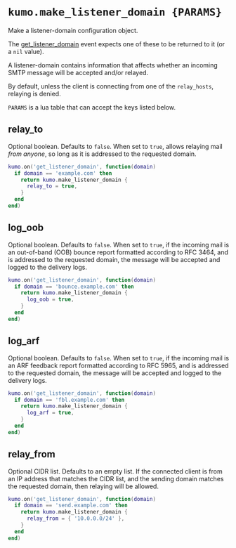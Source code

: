 # `kumo.make_listener_domain {PARAMS}`

Make a listener-domain configuration object.

The [get_listener_domain](../events/get_listener_domain.md) event expects
one of these to be returned to it (or a `nil` value).

A listener-domain contains information that affects whether an incoming
SMTP message will be accepted and/or relayed.

By default, unless the client is connecting from one of the `relay_hosts`,
relaying is denied.

`PARAMS` is a lua table that can accept the keys listed below.

## relay_to

Optional boolean. Defaults to `false`. When set to `true`, allows relaying mail
*from anyone*, so long as it is addressed to the requested domain.

```lua
kumo.on('get_listener_domain', function(domain)
  if domain == 'example.com' then
    return kumo.make_listener_domain {
      relay_to = true,
    }
  end
end)
```

## log_oob

Optional boolean. Defaults to `false`. When set to `true`, if the incoming mail
is an out-of-band (OOB) bounce report formatted according to RFC 3464, and is
addressed to the requested domain, the message will be accepted and logged to
the delivery logs.

```lua
kumo.on('get_listener_domain', function(domain)
  if domain == 'bounce.example.com' then
    return kumo.make_listener_domain {
      log_oob = true,
    }
  end
end)
```

## log_arf

Optional boolean. Defaults to `false`. When set to `true`, if the incoming mail
is an ARF feedback report formatted according to RFC 5965, and is addressed to
the requested domain, the message will be accepted and logged to the delivery
logs.

```lua
kumo.on('get_listener_domain', function(domain)
  if domain == 'fbl.example.com' then
    return kumo.make_listener_domain {
      log_arf = true,
    }
  end
end)
```

## relay_from

Optional CIDR list. Defaults to an empty list. If the connected client is from
an IP address that matches the CIDR list, and the sending domain matches the
requested domain, then relaying will be allowed.

```lua
kumo.on('get_listener_domain', function(domain)
  if domain == 'send.example.com' then
    return kumo.make_listener_domain {
      relay_from = { '10.0.0.0/24' },
    }
  end
end)
```

